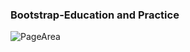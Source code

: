### Bootstrap-Education and Practice

![PageArea](https://user-images.githubusercontent.com/56879548/220964754-2fbada13-2379-450a-befb-69eb773403b8.jpg)
